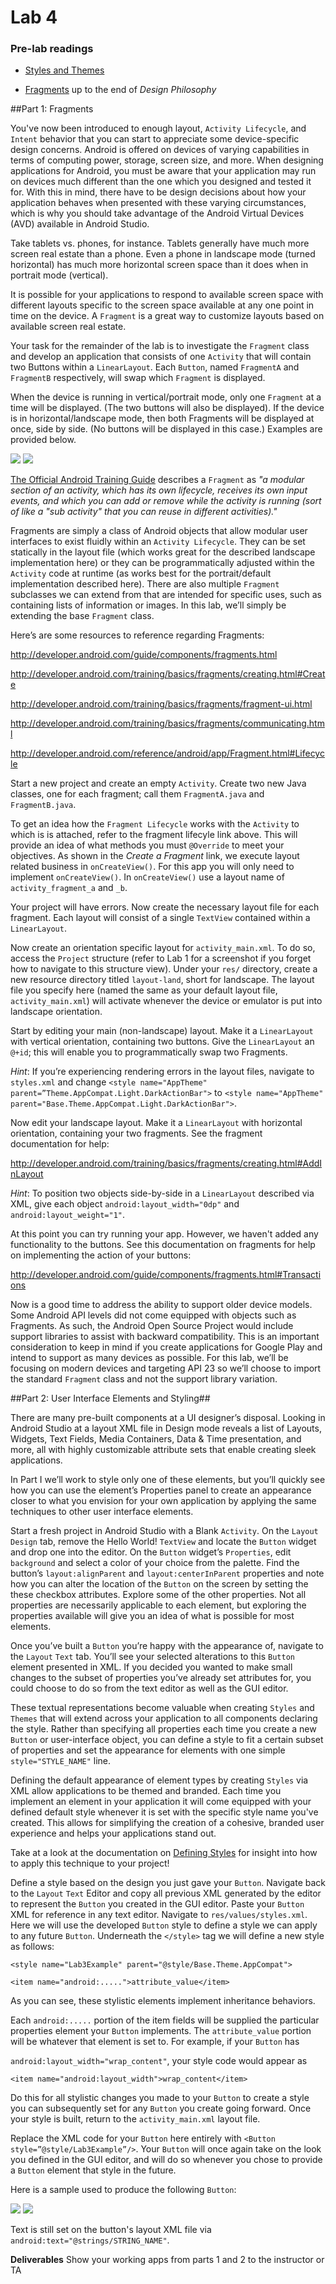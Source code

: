 # Lab 4

### Pre-lab readings

* [Styles and Themes](http://developer.android.com/guide/topics/ui/themes.html)

* [Fragments](http://developer.android.com/guide/components/fragments.html) up to the end of _Design Philosophy_



##Part 1: Fragments

You've now been introduced to enough layout, ```Activity Lifecycle```, and ```Intent``` behavior that you can start to appreciate some device-specific design concerns. Android is offered on devices of varying capabilities in terms of computing power, storage, screen size, and more. When designing applications for Android, you must be aware that your application may run on devices much different than the one which you designed and tested it for. With this in mind, there have to be design decisions about how your application behaves when presented with these varying circumstances, which is why you should take advantage of the Android Virtual Devices (AVD) available in Android Studio. 

Take tablets vs. phones, for instance. Tablets generally have much more screen real estate than a phone. Even a phone in landscape mode (turned horizontal) has much more horizontal screen space than it does when in portrait mode (vertical).

It is possible for your applications to respond to available screen space with different layouts specific to the screen space available at any one point in time on the device. A ```Fragment``` is a great way to customize layouts based on available screen real estate.

Your task for the remainder of the lab is to investigate the ```Fragment``` class and develop an application that consists of one ```Activity``` that will contain two Buttons within a ```LinearLayout```. Each ```Button```, named ```FragmentA``` and ```FragmentB``` respectively, will swap which ```Fragment``` is displayed.

When the device is running in vertical/portrait mode, only one ```Fragment``` at a time will be displayed. (The two buttons will also be displayed). If the device is in horizontal/landscape mode, then both Fragments will be displayed at once, side by side. (No buttons will be displayed in this case.) Examples are provided below.

![](http://i.imgur.com/I7EI6JR.png)
![](http://i.imgur.com/l6jNFEs.png)

[The Official Android Training Guide](http://developer.android.com/training/basics/fragments/creating.html#Create) describes a ```Fragment``` as _"a modular section of an activity, which has its own lifecycle, receives its own input events, and which you can add or remove while the activity is running (sort of like a "sub activity" that you can reuse in different activities)."_

Fragments are simply a class of Android objects that allow modular user interfaces to exist fluidly within an ```Activity Lifecycle```. They can be set statically in the layout file (which works great for the described landscape implementation here) or they can be programmatically adjusted within the ```Activity``` code at runtime (as works best for the portrait/default implementation described here). There are also multiple ```Fragment``` subclasses we can extend from that are intended for specific uses, such as containing lists of information or images. In this lab, we’ll simply be extending the base ```Fragment``` class.

Here’s are some resources to reference regarding Fragments:

http://developer.android.com/guide/components/fragments.html 

http://developer.android.com/training/basics/fragments/creating.html#Create

http://developer.android.com/training/basics/fragments/fragment-ui.html

http://developer.android.com/training/basics/fragments/communicating.html

http://developer.android.com/reference/android/app/Fragment.html#Lifecycle

Start a new project and create an empty ```Activity```. Create two new Java classes, one for each fragment; call them ```FragmentA.java``` and ```FragmentB.java```. 

To get an idea how the ```Fragment Lifecycle``` works with the ```Activity``` to which is is attached, refer to the fragment lifecyle link above. This will provide an idea of what methods you must ```@Override``` to meet your objectives. As shown in the _Create a Fragment_ link, we execute layout related business in ```onCreateView()```. For this app you will only need to implement ```onCreateView()```. In ```onCreateView()``` use a layout name of ```activity_fragment_a``` and ```_b```.

Your project will have errors. Now create the necessary layout file for each fragment. Each layout will consist of a single ```TextView``` contained within a ```LinearLayout```. 

Now create an orientation specific layout for ```activity_main.xml```. To do so, access the ```Project``` structure (refer to Lab 1 for a screenshot if you forget how to navigate to this structure view). Under your ```res/``` directory, create a new resource directory titled ```layout-land```, short for landscape. The layout file you specify here (named the same as your default layout file, ```activity_main.xml```) will activate whenever the device or emulator is put into landscape orientation. 

Start by editing your main (non-landscape) layout. Make it a ```LinearLayout``` with vertical orientation, containing two buttons. Give the ```LinearLayout``` an ```@+id```; this will enable you to programmatically swap two Fragments. 

_Hint_: If you’re experiencing rendering errors in the layout files, navigate to ```styles.xml``` and change ```<style name="AppTheme" parent=”Theme.AppCompat.Light.DarkActionBar">``` to ```<style name="AppTheme" parent="Base.Theme.AppCompat.Light.DarkActionBar">```.

Now edit your landscape layout. Make it a ```LinearLayout``` with horizontal orientation, containing your two fragments. See the fragment documentation for help:

http://developer.android.com/training/basics/fragments/creating.html#AddInLayout

_Hint_: To position two objects side-by-side in a ```LinearLayout``` described via XML, give each object ```android:layout_width="0dp"``` and ```android:layout_weight="1"```.

At this point you can try running your app. However, we haven't added any functionality to the buttons. See this documentation on fragments for help on implementing the action of your buttons:

http://developer.android.com/guide/components/fragments.html#Transactions

Now is a good time to address the ability to support older device models. Some Android API levels did not come equipped with objects such as Fragments. As such, the Android Open Source Project would include support libraries to assist with backward compatibility. This is an important consideration to keep in mind if you create applications for Google Play and intend to support as many devices as possible. For this lab, we’ll be focusing on modern devices and targeting API 23 so we’ll choose to import the standard ```Fragment``` class and not the support library variation.


##Part 2: User Interface Elements and Styling##

There are many pre-built components at a UI designer’s disposal. Looking in Android Studio at a layout XML file in Design mode reveals a list of Layouts, Widgets, Text Fields, Media Containers, Data & Time presentation, and more, all with highly customizable attribute sets that enable creating sleek applications. 

In Part I we’ll work to style only one of these elements, but you’ll quickly see how you can use the element’s Properties panel to create an appearance closer to what you envision for your own application by applying the same techniques to other user interface elements.

Start a fresh project in Android Studio with a Blank ```Activity```. On the ```Layout``` ```Design``` tab, remove the Hello World! ```TextView``` and locate the ```Button``` widget and drop one into the editor. On the ```Button``` widget’s ```Properties```, edit ```background``` and select a color of your choice from the palette. Find the button’s ```layout:alignParent``` and ```layout:centerInParent``` properties and note how you can alter the location of the ```Button``` on the screen by setting the these checkbox attributes. Explore some of the other properties. Not all properties are necessarily applicable to each element, but exploring the properties available will give you an idea of what is possible for most elements.

Once you’ve built a ```Button``` you’re happy with the appearance of, navigate to the ```Layout``` ```Text``` tab. You’ll see your selected alterations to this ```Button``` element presented in XML. If you decided you wanted to make small changes to the subset of properties you’ve already set attributes for, you could choose to do so from the text editor as well as the GUI editor.

These textual representations become valuable when creating ```Styles``` and ```Themes``` that will extend across your application to all components declaring the style. Rather than specifying all properties each time you create a new ```Button``` or user-interface object, you can define a style to fit a certain subset of properties and set the appearance for elements with one simple ```style="STYLE_NAME"``` line. 

Defining the default appearance of element types by creating ```Styles``` via XML allow applications to be themed and branded. Each time you implement an element in your application it will come equipped with your defined default style whenever it is set with the specific style name you've created. This allows for simplifying the creation of a cohesive, branded user experience and helps your applications stand out. 

Take at a look at the documentation on [Defining Styles](http://developer.android.com/guide/topics/ui/themes.html#DefiningStyles) for insight into how to apply this technique to your project!

Define a style based on the design you just gave your ```Button```. Navigate back to the ```Layout``` ```Text``` Editor and copy all previous XML generated by the editor to represent the ```Button``` you created in the GUI editor. Paste your ```Button``` XML for reference in any text editor. Navigate to ```res/values/styles.xml```. Here we will use the developed ```Button``` style to define a style we can apply to any future ```Button```. Underneath the ```</style>``` tag we will define a new style as follows:

```<style name="Lab3Example" parent="@style/Base.Theme.AppCompat">```

  ```<item name="android:.....">attribute_value</item>```
  
As you can see, these stylistic elements implement inheritance behaviors.
  
Each ```android:.....``` portion of the item fields will be supplied the particular properties element your ```Button``` implements. The ```attribute_value``` portion will be whatever that element is set to. For example, if your ```Button``` has

```android:layout_width="wrap_content"```, your style code would appear as

```<item name="android:layout_width">wrap_content</item>```

Do this for all stylistic changes you made to your ```Button``` to create a style you can subsequently set for any ```Button``` you create going forward. Once your style is built, return to the ```activity_main.xml``` layout file.

Replace the XML code for your ```Button``` here entirely with ```<Button style=”@style/Lab3Example”/>```. Your ```Button``` will once again take on the look you defined in the GUI editor, and will do so whenever you chose to provide a ```Button``` element that style in the future.

Here is a sample used to produce the following ```Button```:

![](http://i.imgur.com/n8NTcbF.png)
![](http://i.imgur.com/aBGobbn.png)

Text is still set on the button's layout XML file via ```android:text="@strings/STRING_NAME"```.


**Deliverables** Show your working apps from parts 1 and 2 to the
  instructor or TA

